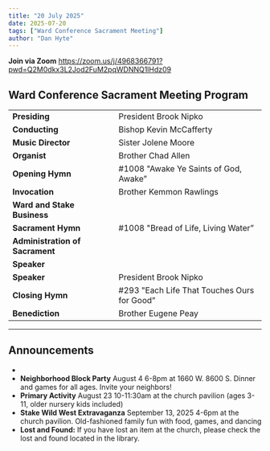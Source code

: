 ```yaml
---
title: "20 July 2025"
date: 2025-07-20
tags: ["Ward Conference Sacrament Meeting"]
author: "Dan Hyte"
---
```


**Join via Zoom**
<https://zoom.us/j/4968366791?pwd=Q2M0dkx3L2Jod2FuM2pqWDNNQ1lHdz09>

## Ward Conference Sacrament Meeting Program

|                                 |                                               |
| ------------------------------- | -----------------------------------           |
| **Presiding**                   | President Brook Nipko                         |
| **Conducting**                  | Bishop Kevin McCafferty                       |
| **Music Director**              | Sister Jolene Moore                           |
| **Organist**                    | Brother Chad Allen                            |
| **Opening Hymn**                | #1008 "Awake Ye Saints of God, Awake”         |
| **Invocation**                  | Brother Kemmon Rawlings                       |
| **Ward and Stake Business**     |                                               |
| **Sacrament Hymn**              | #1008 "Bread of Life, Living Water”           |
| **Administration of Sacrament** |                                               |
| **Speaker**      |              | Bishop Kevin McCafferty                       |
| **Speaker**                     | President Brook Nipko                         |
| **Closing Hymn**                | #293 "Each Life That Touches Ours for Good”   |
| **Benediction**                 | Brother Eugene Peay                           |

---

## Announcements

- 
- **Neighborhood Block Party** August 4 6-8pm at 1660 W. 8600 S. Dinner and games for all ages. Invite your neighbors!
- **Primary Activity** August 23 10-11:30am at the church pavilion (ages 3-11, older nursery kids included)
- **Stake Wild West Extravaganza** September 13, 2025 4-6pm at the church pavilion. Old-fashioned family fun with food, games, and dancing
- **Lost and Found:** If you have lost an item at the church, please check the lost and found located in the library.
